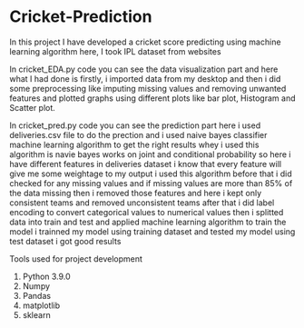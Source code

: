 # Cricket-Prediction
In this project I have developed a cricket score predicting using machine learning algorithm here, I took IPL dataset from websites

In cricket_EDA.py code you can see the data visualization part and here what I had done is firstly, i imported data from my desktop and then i did some preprocessing like
imputing missing values and removing unwanted features and plotted graphs using different plots like bar plot, Histogram and Scatter plot.

In cricket_pred.py code you can see the prediction part here i used deliveries.csv file to do the prection and i used naive bayes classifier machine learning algorithm
to get the right results
whey i used this algorithm is navie bayes works on joint and conditional probability so here i have different features in deliveries dataset i know that every feature
will give me some weightage to my output i used this algorithm
before that i did checked for any missing values and if missing values are more than 85% of the data missing then i removed those features and here i kept only consistent teams
and removed unconsistent teams after that i did label encoding to convert categorical values to numerical values then i splitted data into train and test and applied
machine learning algorithm to train the model i trainned my model using training dataset and tested my model using test dataset i got good results

Tools used for project development
1. Python 3.9.0
2. Numpy
3. Pandas
4. matplotlib
5. sklearn
